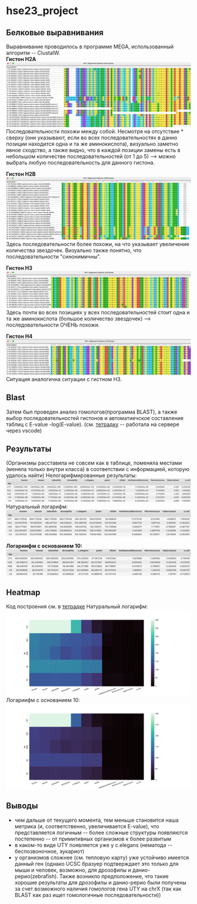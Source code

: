 # hse23_project
## Белковые выравнивания
Выравнивание проводилось в программе MEGA, использованный алгоритм -- ClustalW.  
**Гистон H2A**
![](https://github.com/Ne-minus/hse23_project/blob/main/data/screenshots/h2a_clust.png)
Последовательности похожи между собой. Несмотря на отсутствие * сверху (они указывают, если во всех последовательностях в данно позиции находится одна и та же аминокислота), визуально заметно явное сходство, а также видно, что в каждой позиции замены есть в небольшом количестве последовательностей (от 1 до 5) --> можно выбрать любую последовательность для данного гистона.  

**Гистон H2B**
![](https://github.com/Ne-minus/hse23_project/blob/main/data/screenshots/h2b_clust.png)
Здесь последовательности более похожи, на что указывает увеличение количества звездочек. Визуально также понятно, что последовательности "синонимичны".  

**Гистон H3**
![](https://github.com/Ne-minus/hse23_project/blob/main/data/screenshots/h3_clust.png)
Здесь почти во всех позициях у всех последовательностей стоит одна и та же аминокислота (большое количество звездочек) --> последовательности ОЧЕНЬ похожи.  

**Гистон H4**
![](https://github.com/Ne-minus/hse23_project/blob/main/data/screenshots/h4_clust.png)
Ситуация аналогична ситуации с гистном H3.

## Blast
Затем был проведен анализ гомологов(программа BLAST), а также выбор последовательностей гистонов и автоматиечское составление таблиц с E-value -log(E-value). (см. [тетрадку](https://github.com/Ne-minus/hse23_project/blob/main/table.ipynb) -- работала на сервере через vscode) 
## Результаты
(Организмы расставила не совсем как в таблице, поменяла местами (меняла только внутри класса) в соответствии с информацией, которую удалось найти)
Нелогарифмированные результаты:  
![](https://github.com/Ne-minus/hse23_project/blob/main/data/screenshots/no_log.png)  
Натуральный логарифм:  
![](https://github.com/Ne-minus/hse23_project/blob/main/data/screenshots/log.png)  

**Логариифм с основанием 10:**  
![](https://github.com/Ne-minus/hse23_project/blob/main/data/screenshots/log10.png)

## Heatmap
Код построения см. в [тетрадке](https://github.com/Ne-minus/hse23_project/blob/main/table.ipynb)
Натуральный логарифм:  
![](https://github.com/Ne-minus/hse23_project/blob/main/data/screenshots/heatmap.png)
Логариифм с основанием 10:  
![](https://github.com/Ne-minus/hse23_project/blob/main/data/screenshots/heatmap_log10.png)
## Выводы
- чем дальше от текущего момента, тем меньше становится наша метрика (и, соответственно, увеличивается E-value), что представляется логичным -- более сложные структуры появляются постепенно -- от примитивных организмов к более развитым
- в каком-то виде UTY появляется уже у c.elegans (нематода -- беспозвоночное, эукариот)
- у организмов сложнее (см. тепловую карту) уже устойчиво имеется данный ген (однако UCSC бразуер подтверждает это только для мыши и человек, возможно, для дрозофилы и данио-рерио(zebrafish). Также возникло предположение, что такие хорошие результаты для дрозофилы и данио-рерио были получены за счет возможного наличия гомологов гена UTY на chrX (так как BLAST как раз ищет гомологичные последовательности))

